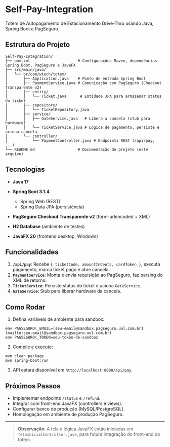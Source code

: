 # Self-Pay-Integration

Totem de Autopagamento de Estacionamento Drive-Thru usando Java, Spring Boot e PagSeguro.

## Estrutura do Projeto

```
Self-Pay-Integration/
├── pom.xml                     # Configurações Maven, dependências Spring Boot, PagSeguro e JavaFX
├── src/main/java/
│   └── br/com/wtech/totem/
│       ├── Application.java    # Ponto de entrada Spring Boot
│       ├── PaymentService.java # Comunicação com PagSeguro (Checkout Transparente v2)
│       ├── entity/
│       │   └── Ticket.java      # Entidade JPA para armazenar status do ticket
│       ├── repository/
│       │   └── TicketRepository.java
│       ├── service/
│       │   ├── GateService.java   # Libera a cancela (stub para hardware)
│       │   └── TicketService.java # Lógica de pagamento, persiste e aciona cancela
│       └── controller/
│           └── PaymentController.java # Endpoints REST (/api/pay, ...)
└── README.md                   # Documentação do projeto (este arquivo)
```

## Tecnologias

* **Java 17**
* **Spring Boot 3.1.4**

    * Spring Web (REST)
    * Spring Data JPA (persistência)
* **PagSeguro Checkout Transparente v2** (form-urlencoded + XML)
* **H2 Database** (ambiente de testes)
* **JavaFX 20** (frontend desktop, Windows)

## Funcionalidades

1. **`/api/pay`**: Recebe `{ ticketCode, amountInCents, cardToken }`, executa pagamento, marca ticket pago e abre cancela.
2. **`PaymentService`**: Monta e envia requisição ao PagSeguro, faz parsing do XML de retorno.
3. **`TicketService`**: Persiste status do ticket e aciona `GateService`.
4. **`GateService`**: Stub para liberar hardware da cancela.

## Como Rodar

1. Defina variáveis de ambiente para sandbox:
````
env PAGSEGURO\_EMAIL=[seu-email@sandbox.pagseguro.uol.com.br](mailto:seu-email@sandbox.pagseguro.uol.com.br)
env PAGSEGURO\_TOKEN=seu-token-de-sandbox
````
2. Compile e execute:
````
mvn clean package
mvn spring-boot:run
````

3. API estará disponível em `http://localhost:8080/api/pay`.

## Próximos Passos

* Implementar endpoints `/status` e `/refund`.
* Integrar com front-end JavaFX (controllers e views).
* Configurar banco de produção (MySQL/PostgreSQL).
* Homologação em ambiente de produção PagSeguro.

---

> **Observação**: A tela e lógica JavaFX estão iniciadas em `TelaInicialController.java`, para futura integração do front-end do totem.
